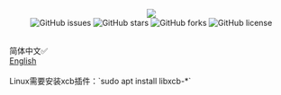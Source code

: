 <p align="center" class="shields">
    <img src="https://static.codemao.cn/pickduck/ryknDdvUxl.png?hash=FpN0pSrbVAjFtkCP7BUa3V3XtLCM">
    <br/>
    <a href="https://github.com/TohamaLimo233/XHT/issues" style="text-decoration:none" >
        <img src="https://img.shields.io/github/issues/TohamaLimo233/XHT.svg?style=for-the-badge" alt="GitHub issues"/>
    </a>
    <a href="https://github.com/TohamaLimo233/XHT/stargazers" style="text-decoration:none" >
        <img src="https://img.shields.io/github/stars/TohamaLimo233/XHT.svg?style=for-the-badge" alt="GitHub stars"/>
    </a>
    <a href="https://github.com/TohamaLimo233/XHT/forks" style="text-decoration:none" >
        <img src="https://img.shields.io/github/forks/TohamaLimo233/XHT.svg?style=for-the-badge" alt="GitHub forks"/>
    </a>
    <a href="https://github.com/TohamaLimo233/XHT/blob/master/LICENSE" style="text-decoration:none" >
        <img src="https://img.shields.io/static/v1?label=LICENSE&message=MIT&color=lightrey&style=for-the-badge" alt="GitHub license"/>
    </a>
</p>
<br>
简体中文✅<br>
<a href="README_en.md">English</a>
<br><br>
Linux需要安装xcb插件：`sudo apt install libxcb-*`
